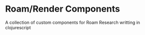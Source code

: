 # Roam/Render Components
 A collection of custom components for Roam Research writting in clojurescript 

